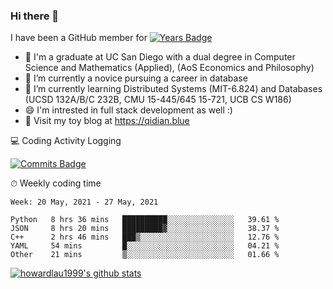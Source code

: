 ### Hi there 👋
I have been a GitHub member for [![Years Badge](https://badges.pufler.dev/years/qidian99)](https://badges.pufler.dev)

- 🤔 I'm a graduate at UC San Diego with a dual degree in Computer Science and Mathematics (Applied), (AoS Economics and Philosophy)
- 🔭 I’m currently a novice pursuing a career in database
- 🌱 I’m currently learning Distributed Systems (MIT-6.824) and Databases (UCSD 132A/B/C 232B, CMU 15-445/645 15-721, UCB CS W186)
- 😄 I'm intrested in full stack development as well :)
- 📕 Visit my toy blog at https://qidian.blue


💻 Coding Activity Logging

[![Commits Badge](https://badges.pufler.dev/commits/weekly/qidian99)](https://badges.pufler.dev)

⏱ Weekly coding time
<!-- Generated By https://github.com/athul/waka-readme -->
<!--START_SECTION:waka-->
```text
Week: 20 May, 2021 - 27 May, 2021

Python   8 hrs 36 mins   ██████████░░░░░░░░░░░░░░░   39.61 % 
JSON     8 hrs 20 mins   █████████▓░░░░░░░░░░░░░░░   38.37 % 
C++      2 hrs 46 mins   ███▒░░░░░░░░░░░░░░░░░░░░░   12.76 % 
YAML     54 mins         █░░░░░░░░░░░░░░░░░░░░░░░░   04.21 % 
Other    21 mins         ▒░░░░░░░░░░░░░░░░░░░░░░░░   01.66 % 
```
<!--END_SECTION:waka-->

[![howardlau1999's github stats](https://github-readme-stats.vercel.app/api?username=howardlau1999)](https://github.com/anuraghazra/github-readme-stats)

<!--[![Top Langs](https://github-readme-stats.vercel.app/api/top-langs/?username=howardlau1999&layout=compact)](https://github.com/anuraghazra/github-readme-stats)-->

